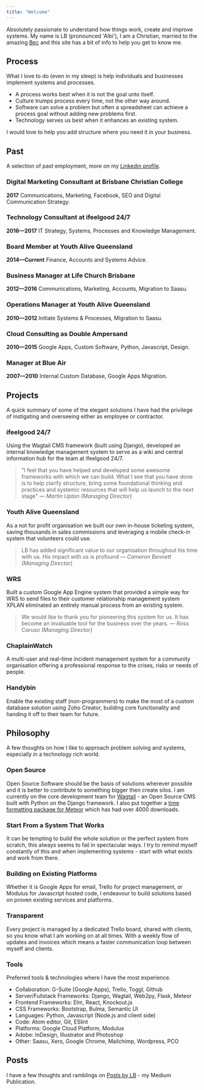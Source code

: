 ```yaml
---
title: "Welcome"
---
```


Absolutely passionate to understand how things work, create and improve systems. My name is LB (pronounced 'Albi'), I am a Christian, married to the amazing [Bec](https://www.instagram.com/becj/) and this site has a bit of info to help you get to know me.

<a name="process"></a>
## Process

What I love to do (even in my sleep) is help individuals and businesses implement systems and processes.

* A process works best when it is not the goal unto itself.
* Culture trumps process every time, not the other way around.
* Software can solve a problem but often a spreadsheet can achieve a process goal without adding new problems first.
* Technology serves us best when it enhances an existing system.

I would love to help you add structure where you need it in your business.

<a name="past"></a>
## Past

A selection of past employment, more on my [Linkedin profile](https://www.linkedin.com/in/lbbenjohnston).

### Digital Marketing Consultant at Brisbane Christian College
__2017__
Communications, Marketing, Facebook, SEO and Digital Communication Strategy.

### Technology Consultant at ifeelgood 24/7
__2016—2017__
IT Strategy, Systems, Processes and Knowledge Management.

### Board Member at Youth Alive Queensland
__2014—Current__
Finance, Accounts and Systems Advice.

### Business Manager at Life Church Brisbane
__2012—2016__
Communications, Marketing, Accounts, Migration to Saasu.

### Operations Manager at Youth Alive Queensland
__2010—2012__
Initiate Systems &amp; Processes, Migration to Saasu.

### Cloud Consulting as Double Ampersand
__2010—2015__
Google Apps, Custom Software, Python, Javascript, Design.

### Manager at Blue Air
__2007—2010__
Internal Custom Database, Google Apps Migration.

<a name="projects"></a>
## Projects

A quick summary of some of the elegant solutions I have had the privilege of instigating and overseeing either as employee or contractor.

### ifeelgood 24/7
Using the Wagtail CMS framework (built using Django), developed an internal knowledge management system to serve as a wiki and central information hub for the team at ifeelgood 24/7.
> "I feel that you have helped and developed some awesome frameworks with which we can build. What I see that you have done is to help clarify structure, bring some foundational thinking and practices and systemic resources that will help us launch to the next stage" _— Martin Upton (Managing Director)_

### Youth Alive Queensland
As a not for profit organisation we built our own in-house ticketing system, saving thousands in sales commissions and leveraging a mobile check-in system that volunteers could use.
>LB has added significant value to our organisation throughout his time with us. His impact with us is profound _— Cameron Bennett (Managing Director)_

### WRS
Built a custom Google App Engine system that provided a simple way for WRS to send files to their customer relationship management system XPLAN eliminated an entirely manual process from an existing system.
>We would like to thank you for pioneering this system for us. It has become an invaluable tool for the business over the years. _— Ross Caruso (Managing Director)_

### ChaplainWatch
A multi-user and real-time incident management system for a community organisation offering a professional response to the crises, risks or needs of people.

### Handybin
Enable the existing staff (non-programmers) to make the most of a custom database solution using Zoho Creator, building core functionality and handing it off to their team for future.

<a name="philosophy"></a>
## Philosophy
A few thoughts on how I like to approach problem solving and systems, especially in a technology rich world.

### Open Source
Open Source Software should be the basis of solutions wherever possible and it is better to contribute to something bigger then create silos. I am currently on the core development team for [Wagtail](https://wagtail.io/) - an Open Source CMS built with Python on the Django framework. I also put together a [time formatting package for Meteor](https://atmospherejs.com/lbee/moment-helpers) which has had over 4000 downloads.

### Start From a System That Works
It can be tempting to build the whole solution or the perfect system from scratch, this always seems to fail in spectacular ways. I try to remind myself constantly of this and when implementing systems - start with what exists and work from there.

### Building on Existing Platforms
Whether it is Google Apps for email, Trello for project management, or Modulus for Javascript hosted code, I endeavour to build solutions based on proven existing services and platforms.

### Transparent
Every project is managed by a dedicated Trello board, shared with clients, so you know what I am working on at all times. With a weekly flow of updates and invoices which means a faster communication loop between myself and clients.

### Tools
Preferred tools &amp; technologies where I have the most experience.

* Collaboration: G-Suite (Google Apps), Trello, Toggl, Github
* Server/Fullstack Frameworks: Django, Wagtail, Web2py, Flask, Meteor
* Frontend Frameworks: Elm, React, Knockout.js
* CSS Frameworks: Bootstrap, Bulma, Semantic UI
* Languages: Python, Javascript (Node.js and client side)
* Code: Atom editor, Git, ESlint
* Platforms: Google Cloud Platform, Modulus
* Adobe: InDesign, Illustrator and Photoshop
* Other: Saasu, Xero, Google Chrome, Mailchimp, Wordpress, PCO

<a name="posts"></a>
## Posts
I have a few thoughts and ramblings on [Posts by LB](https://posts-by.lb.ee) - my Medium Publication.
